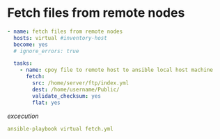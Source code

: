 # Fetch files from remote nodes


```yml
- name: fetch files from remote nodes
  hosts: virtual #inventory-host
  become: yes
  # ignore_errors: true

  tasks:
    - name: cpoy file to remote host to ansible local host machine
      fetch:
        src: /home/server/ftp/index.yml
        dest: /home/username/Public/
        validate_checksum: yes
        flat: yes
```

_excecution_

```yml
ansible-playbook virtual fetch.yml
```
